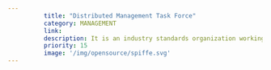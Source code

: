 ```yaml
---
          title: "Distributed Management Task Force"
          category: MANAGEMENT
          link: 
          description: It is an industry standards organization working to simplify the manageability of network-accessible technologies through open and collaborative efforts by leading technology companies. DMTF creates and drives the international adoption of interoperable management standards, supporting implementations that enable the management of diverse traditional and emerging technologies including cloud, virtualization, network and infrastructure.
          priority: 15
          image: '/img/opensource/spiffe.svg'
---
```

          